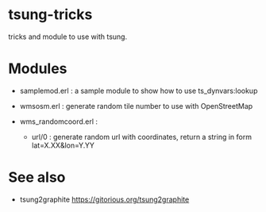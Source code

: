 tsung-tricks
============

tricks and module to use with tsung.

Modules
=======

* samplemod.erl : a sample module to show how to use ts_dynvars:lookup

* wmsosm.erl : generate random tile number to use with OpenStreetMap

* wms_randomcoord.erl : 

  * url/0 : generate random url with coordinates, return a string in form lat=X.XX&lon=Y.YY

See also
========

* tsung2graphite https://gitorious.org/tsung2graphite
